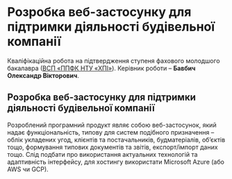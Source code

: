 # Розробка веб-застосунку для підтримки діяльності будівельної компанії
Кваліфікаційна робота на підтвердження ступеня фахового молодшого
бакалавра ([ВСП «ППФК НТУ «ХПІ»](http://polytechnic.poltava.ua)).
Керівник роботи – **Бавбич Олександр Вікторович**.
## Розробка веб-застосунку для підтримки діяльності будівельної компанії
Розроблений програмний продукт являє собою веб-застосунок, який надає функціональність, типову для систем подібного призначення – облік укладених угод, клієнтів та постачальників, будматеріалів, об’єктів тощо, формування типових документів та звітів, експорт/імпорт даних тощо. Слід подбати про використання актуальних технологій та адаптивність інтерфейсу, для хостингу використати Microsoft Azure (або AWS чи GCP). 
